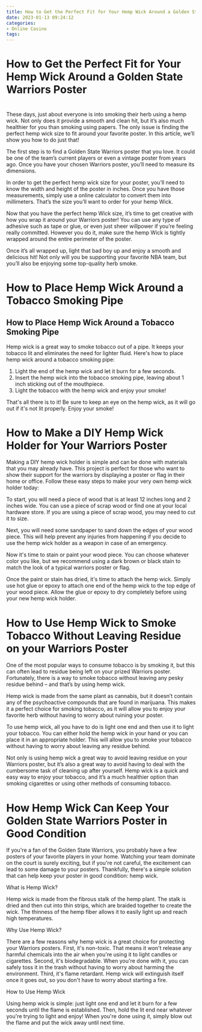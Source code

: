 ```yaml
---
title: How to Get the Perfect Fit for Your Hemp Wick Around a Golden State Warriors Poster
date: 2023-01-13 09:24:12
categories:
- Online Casino
tags:
---
```



#  How to Get the Perfect Fit for Your Hemp Wick Around a Golden State Warriors Poster

#

These days, just about everyone is into smoking their herb using a hemp wick. Not only does it provide a smooth and clean hit, but it’s also much healthier for you than smoking using papers. The only issue is finding the perfect hemp wick size to fit around your favorite poster. In this article, we’ll show you how to do just that!

The first step is to find a Golden State Warriors poster that you love. It could be one of the team’s current players or even a vintage poster from years ago. Once you have your chosen Warriors poster, you’ll need to measure its dimensions.

In order to get the perfect hemp wick size for your poster, you’ll need to know the width and height of the poster in inches. Once you have those measurements, simply use a online calculator to convert them into millimeters. That’s the size you’ll want to order for your hemp Wick.

Now that you have the perfect hemp Wick size, it’s time to get creative with how you wrap it around your Warriors poster! You can use any type of adhesive such as tape or glue, or even just sheer willpower if you’re feeling really committed. However you do it, make sure the hemp Wick is tightly wrapped around the entire perimeter of the poster.

Once it’s all wrapped up, light that bad boy up and enjoy a smooth and delicious hit! Not only will you be supporting your favorite NBA team, but you’ll also be enjoying some top-quality herb smoke.

#  How to Place Hemp Wick Around a Tobacco Smoking Pipe

<div id="article-body">

<h2>How to Place Hemp Wick Around a Tobacco Smoking Pipe</h2>

Hemp wick is a great way to smoke tobacco out of a pipe. It keeps your tobacco lit and eliminates the need for lighter fluid. Here's how to place hemp wick around a tobacco smoking pipe:

<ol>

<li>Light the end of the hemp wick and let it burn for a few seconds.</li>

<li>Insert the hemp wick into the tobacco smoking pipe, leaving about 1 inch sticking out of the mouthpiece.</li>

<li>Light the tobacco with the hemp wick and enjoy your smoke!</li>

</ol>

That's all there is to it! Be sure to keep an eye on the hemp wick, as it will go out if it's not lit properly. Enjoy your smoke!

#  How to Make a DIY Hemp Wick Holder for Your Warriors Poster

Making a DIY hemp wick holder is simple and can be done with materials that you may already have. This project is perfect for those who want to show their support for the warriors by displaying a poster or flag in their home or office. Follow these easy steps to make your very own hemp wick holder today:

To start, you will need a piece of wood that is at least 12 inches long and 2 inches wide. You can use a piece of scrap wood or find one at your local hardware store. If you are using a piece of scrap wood, you may need to cut it to size.

Next, you will need some sandpaper to sand down the edges of your wood piece. This will help prevent any injuries from happening if you decide to use the hemp wick holder as a weapon in case of an emergency.

Now it's time to stain or paint your wood piece. You can choose whatever color you like, but we recommend using a dark brown or black stain to match the look of a typical warriors poster or flag.

Once the paint or stain has dried, it's time to attach the hemp wick. Simply use hot glue or epoxy to attach one end of the hemp wick to the top edge of your wood piece. Allow the glue or epoxy to dry completely before using your new hemp wick holder.

#  How to Use Hemp Wick to Smoke Tobacco Without Leaving Residue on your Warriors Poster

One of the most popular ways to consume tobacco is by smoking it, but this can often lead to residue being left on your prized Warriors poster. Fortunately, there is a way to smoke tobacco without leaving any pesky residue behind – and that’s by using hemp wick.

Hemp wick is made from the same plant as cannabis, but it doesn’t contain any of the psychoactive compounds that are found in marijuana. This makes it a perfect choice for smoking tobacco, as it will allow you to enjoy your favorite herb without having to worry about ruining your poster.

To use hemp wick, all you have to do is light one end and then use it to light your tobacco. You can either hold the hemp wick in your hand or you can place it in an appropriate holder. This will allow you to smoke your tobacco without having to worry about leaving any residue behind.

Not only is using hemp wick a great way to avoid leaving residue on your Warriors poster, but it’s also a great way to avoid having to deal with the cumbersome task of cleaning up after yourself. Hemp wick is a quick and easy way to enjoy your tobacco, and it’s a much healthier option than smoking cigarettes or using other methods of consuming tobacco.

#  How Hemp Wick Can Keep Your Golden State Warriors Poster in Good Condition

If you're a fan of the Golden State Warriors, you probably have a few posters of your favorite players in your home. Watching your team dominate on the court is surely exciting, but if you're not careful, the excitement can lead to some damage to your posters. Thankfully, there's a simple solution that can help keep your poster in good condition: hemp wick.

What is Hemp Wick?

Hemp wick is made from the fibrous stalk of the hemp plant. The stalk is dried and then cut into thin strips, which are braided together to create the wick. The thinness of the hemp fiber allows it to easily light up and reach high temperatures.

Why Use Hemp Wick?

There are a few reasons why hemp wick is a great choice for protecting your Warriors posters. First, it's non-toxic. That means it won't release any harmful chemicals into the air when you're using it to light candles or cigarettes. Second, it's biodegradable. When you're done with it, you can safely toss it in the trash without having to worry about harming the environment. Third, it's flame retardant. Hemp wick will extinguish itself once it goes out, so you don't have to worry about starting a fire.

How to Use Hemp Wick

Using hemp wick is simple: just light one end and let it burn for a few seconds until the flame is established. Then, hold the lit end near whatever you're trying to light and enjoy! When you're done using it, simply blow out the flame and put the wick away until next time.